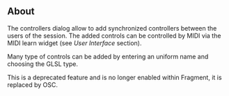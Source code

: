 ## About

The controllers dialog allow to add synchronized controllers between the users of the session. The added controls can be controlled by MIDI via the MIDI learn widget (see *User Interface* section).

Many type of controls can be added by entering an uniform name and choosing the GLSL type.

This is a deprecated feature and is no longer enabled within Fragment, it is replaced by OSC.